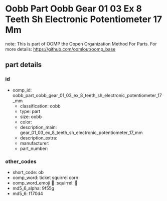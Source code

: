 # Oobb Part Oobb Gear 01 03 Ex 8 Teeth Sh Electronic Potentiometer 17 Mm  

note: This is part of OOMP the Oopen Organization Method For Parts. For more details: https://github.com/oomlout/oomp_base

##  part details





### id
* oomp_id: oobb_part_oobb_gear_01_03_ex_8_teeth_sh_electronic_potentiometer_17_mm
  * classification: oobb
  * type: part
  * size: oobb
  * color: 
  * description_main: gear_01_03_ex_8_teeth_sh_electronic_potentiometer_17_mm
  * description_extra: 
  * manufacturer: 
  * part_number: 

### other_codes
* short_code: ob
* oomp_word: ticket squirrel corn
* oomp_word_emoji :ticket: :squirrel: :corn:
* md5_6_alpha: 9f55g
* md5_6: f170d4